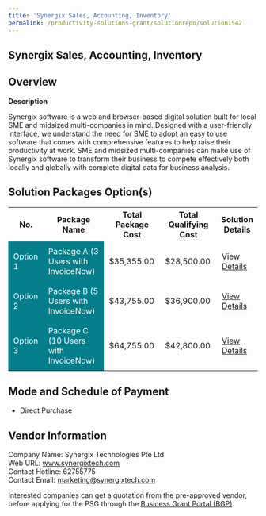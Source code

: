 ```yaml
---
title: 'Synergix Sales, Accounting, Inventory'
permalink: /productivity-solutions-grant/solutionrepo/solution1542
---
```


## Synergix Sales, Accounting, Inventory

## Overview

**Description**

Synergix software is a web and browser-based digital solution built for local SME and midsized multi-companies in mind. Designed with a user-friendly interface, we understand the need for SME to adopt an easy to use software that comes with comprehensive features to help raise their productivity at work. SME and midsized multi-companies can make use of Synergix software to transform their business to compete effectively both locally and globally with complete digital data for business analysis.

## Solution Packages Option(s)

<table>
<tr>
<th><b>No.</b></th>
<th><b>Package Name</b></th>
<th><b>Total Package Cost</b></th>
<th><b>Total Qualifying Cost</b></th>
<th><b>Solution Details</b></th>
</tr>
<tr>
<td style='padding: 10px; background-color: #037E8A; color: #FFFFFF;'>Option 1</td>
<td style='padding: 10px; background-color: #037E8A; color: #FFFFFF;'>Package A (3 Users with InvoiceNow)</td>
<td style='padding: 10px;'>$35,355.00</td>
<td style='padding: 10px;'>$28,500.00</td>
<td style='padding: 10px;'><a href='/images/psg/Synergix_Sales_28122023_Desensitised_Annex3_Part1.pdf' target='_blank'>View Details</a></td>
</tr>
<tr>
<td style='padding: 10px; background-color: #037E8A; color: #FFFFFF;'>Option 2</td>
<td style='padding: 10px; background-color: #037E8A; color: #FFFFFF;'>Package B (5 Users with InvoiceNow)</td>
<td style='padding: 10px;'>$43,755.00</td>
<td style='padding: 10px;'>$36,900.00</td>
<td style='padding: 10px;'><a href='/images/psg/Synergix_Sales_28122023_Desensitised_Annex3_Part2.pdf' target='_blank'>View Details</a></td>
</tr>
<tr>
<td style='padding: 10px; background-color: #037E8A; color: #FFFFFF;'>Option 3</td>
<td style='padding: 10px; background-color: #037E8A; color: #FFFFFF;'>Package C (10 Users with InvoiceNow)</td>
<td style='padding: 10px;'>$64,755.00</td>
<td style='padding: 10px;'>$42,800.00</td>
<td style='padding: 10px;'><a href='/images/psg/Synergix_Sales_28122023_Desensitised_Annex3_Part3.pdf' target='_blank'>View Details</a></td>
</tr>
</table>

## Mode and Schedule of Payment

 - Direct Purchase

## Vendor Information

 Company Name: Synergix Technologies Pte Ltd<br>Web URL: www.synergixtech.com <br>Contact Hotline: 62755775 <br>Contact Email: marketing@synergixtech.com <br>

Interested companies can get a quotation from the pre-approved vendor, before applying for the PSG through the <a href='https://www.businessgrants.gov.sg/' target='_blank' rel='noopener'>Business Grant Portal (BGP)</a>.

<script src="/jquery/resize-tables.js"></script>
